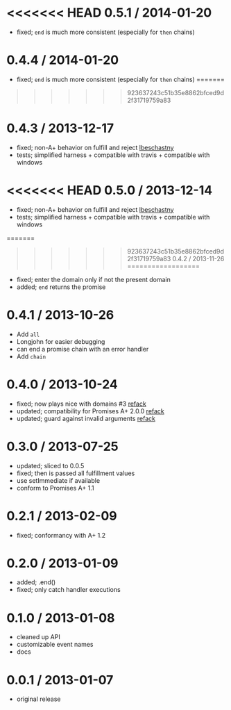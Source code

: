 <<<<<<< HEAD
0.5.1 / 2014-01-20
==================

 * fixed; `end` is much more consistent (especially for `then` chains)

0.4.4 / 2014-01-20
==================

 * fixed; `end` is much more consistent (especially for `then` chains)
=======
>>>>>>> 923637243c51b35e8862bfced9d2f31719759a83

0.4.3 / 2013-12-17
==================

 * fixed; non-A+ behavior on fulfill and reject [lbeschastny](https://github.com/lbeschastny)
 * tests; simplified harness + compatible with travis + compatible with windows

<<<<<<< HEAD
0.5.0 / 2013-12-14
==================

 * fixed; non-A+ behavior on fulfill and reject [lbeschastny](https://github.com/lbeschastny)
 * tests; simplified harness + compatible with travis + compatible with windows

=======
>>>>>>> 923637243c51b35e8862bfced9d2f31719759a83
0.4.2 / 2013-11-26
==================

 * fixed; enter the domain only if not the present domain
 * added; `end` returns the promise

0.4.1 / 2013-10-26
==================

 * Add `all`
 * Longjohn for easier debugging
 * can end a promise chain with an error handler
 * Add ```chain```

0.4.0 / 2013-10-24
==================

 * fixed; now plays nice with domains #3 [refack](https://github.com/refack)
 * updated; compatibility for Promises A+ 2.0.0 [refack](https://github.com/refack)
 * updated; guard against invalid arguments [refack](https://github.com/refack)

0.3.0 / 2013-07-25
==================

  * updated; sliced to 0.0.5
  * fixed; then is passed all fulfillment values
  * use setImmediate if available
  * conform to Promises A+ 1.1

0.2.1 / 2013-02-09
==================

  * fixed; conformancy with A+ 1.2

0.2.0 / 2013-01-09
==================

  * added; .end()
  * fixed; only catch handler executions

0.1.0 / 2013-01-08
==================

  * cleaned up API
  * customizable event names
  * docs

0.0.1 / 2013-01-07
==================

  * original release


